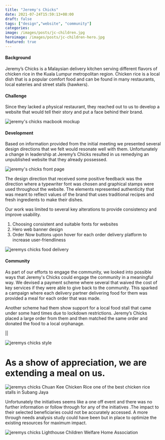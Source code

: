```yaml
---
title: "Jeremy's Chicks"
date: 2021-07-24T15:59:13+08:00
draft: false
tags: ["design","website", "community"]
categories:
image: /images/posts/jc-children.jpg
heroimage: /images/posts/jc-children-hero.jpg
featured: true
---
```


#### Background

Jeremy’s Chicks is a Malaysian delivery kitchen serving different flavors of chicken rice in the Kuala Lumpur metropolitan region. Chicken rice is a local dish that is a popular comfort food and can be found in many restaurants, local eateries and street stalls (hawkers). 

#### Challenge

Since they lacked a physical restaurant, they reached out to us to develop a website that would tell their story and put a face behind their brand. 

![jeremy's chicks macbook mockup](/images/posts/jc-mockup-macbook.gif)

#### Development

Based on information provided from the initial meeting we presented several design directions that we felt would resonate well with them. Unfortunately a change in leadership at Jeremy’s Chicks resulted in us remedying an unpublished website that they already possessed. 

![jeremy's chicks front page](/images/posts/jc-JC2.jpg)

The design direction that received some positive feedback was the direction where a typewriter font was chosen and graphical stamps were used throughout the website. The elements represented authenticity that was meant to reflect values of the brand that uses traditional recipes and fresh ingredients to make their dishes. 

Our work was limited to several key alterations to provide consistency and improve usability.

1. Choosing consistent and suitable fonts for websites
2. Hero web banner design 
3. Order Now buttons upon hover for each order delivery platform to increase user-friendliness

![jeremys chicks food delivery](/images/posts/jc-grab-driver.jpg)

#### Community

As part of our efforts to engage the community, we looked into possible ways that Jeremy's Chicks could engage the community in a meaningful way. We devised a payment scheme where several that waived the cost of key services if they were able to give back to the community. This sparked a campaign where each delivery partner delivering food for them was provided a meal for each order that was made. 

Another scheme had them show support for a local food stall that came under some hard times due to lockdown restrictions. Jeremy’s Chicks placed a large order from them and then matched the same order and donated the food to a local orphanage.

||

![jeremys chicks style](/images/posts/jc-style-01.jpg)

# As a show of appreciation, we are extending a meal on us.

![jeremys chicks Chuan Kee Chicken Rice one of the best chicken rice stalls in Subang Jaya](/images/posts/jc-hawker-seller.jpg)

Unfortunately the initiatives seems like a one off event and  there was no further information or follow through for any of the initiatives .The impact to their selected beneficiaries could not be accurately accessed. A more through needs analysis study could have been but in place to optimize the existing resources for maximum impact.

![jeremys chicks Lighthouse Children Welfare Home Association](/images/posts/jc-children2.jpg)

